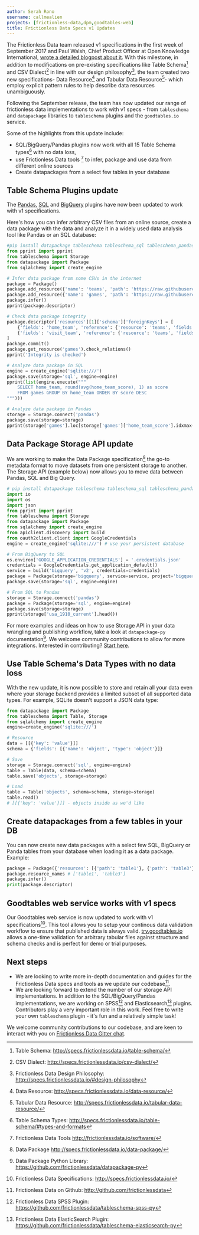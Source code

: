 ```yaml
---
author: Serah Rono
username: callmealien
projects: [frictionless-data,dpm,goodtables-web]
title: Frictionless Data Specs v1 Updates
---
```

The Frictionless Data team released v1 specifications in the first week of September 2017 and Paul Walsh, Chief Product Officer at Open Knowledge International,  [wrote a detailed blogpost about it](https://blog.okfn.org/2017/09/05/frictionless-data-v1-0/). With this milestone, in addition to modifications on pre-existing specifications like Table Schema[^tableschema] and CSV Dialect[^csvdialect] in line with our design philosophy[^philosophy], the team created two new specifications- Data Resource[^dr] and Tabular Data Resource[^tdr]- which employ explicit pattern rules to help describe data resources unambiguously.

Following the September release, the team has  now updated our range of frictionless data implementations to work with v1 specs - from `tableschema` and `datapackage` libraries to `tableschema` plugins and the `goodtables.io` service.

Some of the highlights from this update include:

- SQL/BigQuery/Pandas plugins now work with all 15 Table Schema types[^types] with no data loss,
- use Frictionless Data tools [^tools] to infer, package and use data from different online sources  
- Create datapackages from a select few tables in your database

## Table Schema Plugins update

The [Pandas](https://github.com/frictionlessdata/tableschema-pandas-py), [SQL](https://github.com/frictionlessdata/tableschema-sql-py) and [BigQuery](https://github.com/frictionlessdata/tableschema-bigquery-py) plugins have now been updated to work with v1 specifications.

Here's how you can infer arbitrary CSV files from an online source, create a data package with the data and analyze it in a widely used data analysis tool like Pandas or an SQL database:

```python
#pip install datapackage tableschema tableschema_sql tableschema_pandas
from pprint import pprint
from tableschema import Storage
from datapackage import Package
from sqlalchemy import create_engine

# Infer data package from some CSVs in the internet
package = Package()
package.add_resource({'name': 'teams', 'path': 'https://raw.githubusercontent.com/danielfrg/espn-nba-scrapy/master/data/teams.csv'})
package.add_resource({'name': 'games', 'path': 'https://raw.githubusercontent.com/danielfrg/espn-nba-scrapy/master/data/games.csv'})
package.infer()
pprint(package.descriptor)

# Check data package integrity
package.descriptor['resources'][1]['schema']['foreignKeys'] = [
    {'fields': 'home_team', 'reference': {'resource': 'teams', 'fields': 'name'}},
    {'fields': 'visit_team', 'reference': {'resource': 'teams', 'fields': 'name'}},
]
package.commit()
package.get_resource('games').check_relations()
pprint('Integrity is checked')

# Analyze data package in SQL
engine = create_engine('sqlite:///')
package.save(storage='sql', engine=engine)
pprint(list(engine.execute("""
    SELECT home_team, round(avg(home_team_score), 1) as score
    FROM games GROUP BY home_team ORDER BY score DESC
""")))

# Analyze data package in Pandas
storage = Storage.connect('pandas')
package.save(storage=storage)
pprint(storage['games'].loc[storage['games']['home_team_score'].idxmax()])
```

## Data Package Storage API update
We are working to make the Data Package specification[^datapackage] the go-to metadata format to move datasets from one persistent storage to another. The Storage API (example below) now allows you to move data between Pandas, SQL and Big Query.

```python
# pip install datapackage tableschema tableschema_sql tableschema_pandas tableschema_bigquery
import io
import os
import json
from pprint import pprint
from tableschema import Storage
from datapackage import Package
from sqlalchemy import create_engine
from apiclient.discovery import build
from oauth2client.client import GoogleCredentials
engine = create_engine('sqlite:///') # use your persistent database

# From BigQuery to SQL
os.environ['GOOGLE_APPLICATION_CREDENTIALS'] = '.credentials.json'
credentials = GoogleCredentials.get_application_default()
service = build('bigquery', 'v2', credentials=credentials)
package = Package(storage='bigquery', service=service, project='bigquery-public-data', dataset='usa_names')
package.save(storage='sql', engine=engine)

# From SQL to Pandas
storage = Storage.connect('pandas')
package = Package(storage='sql', engine=engine)
package.save(storage=storage)
pprint(storage['usa_1910_current'].head())
```

For more examples and ideas on how to use Storage API in your data wrangling and publishing workflow, take a look at `datapackage-py` documentation[^datapackagepy].
We welcome community contributions to allow for more integrations. Interested in contributing? [Start here](https://github.com/frictionlessdata/tableschema-py/blob/master/README.md#storage).

## Use Table Schema's Data Types with no data loss
With the new update, it is now possible to store and retain all your data even where your storage backend provides a limited subset of all supported data types. For example, SQLite doesn't support a JSON data type:

```python
from datapackage import Package
from tableschema import Table, Storage
from sqlalchemy import create_engine
engine=create_engine('sqlite:///')

# Resource
data = [[{'key': 'value'}]]
schema = {'fields': [{'name': 'object', 'type': 'object'}]}

# Save
storage = Storage.connect('sql', engine=engine)
table = Table(data, schema=schema)
table.save('objects', storage=storage)

# Load
table = Table('objects', schema=schema, storage=storage)
table.read()
# [[{'key': 'value'}]] - objects inside as we'd like
```

## Create datapackages from a few tables in your DB
You can now create new data packages with a select few SQL, BigQuery or Panda tables from your database  when loading it as a data package.
Example:

```python
package = Package({'resources': [{'path': 'table1'}, {'path': 'table3'}]}, storage='sql', engine=engine)
package.resource_names # ['table1', 'table3']
package.infer()
print(package.descriptor)
```

## Goodtables web service works with v1 specs
Our Goodtables web service is now updated to work with v1 specifications[^specs]. This tool allows you to setup your continous data validation workflow to ensure that published data is always valid. [try.goodtables.io](https://try.goodtables.io) allows a one-time validation for arbitrary tabular files against structure and schema checks and is perfect for demo or trial purposes.

## Next steps
- We are looking to write more in-depth documentation and guides for the Frictionless Data specs and tools as we update our codebase[^github].
- We are looking forward to extend the number of our storage API implementations. In addition to the SQL/BigQuery/Pandas implementations, we are working on SPSS[^spss] and Elasticsearch[^elasticsearch] plugins. Contributors play a very important role in this work. Feel free to write your own `tableschema` plugin - it's fun and a relatively simple task!

We welcome community contributions to our codebase, and are keen to interact with you on [Frictionless Data Gitter chat](http://gitter.im/frictionlessdata/chat).


[^specs]: Frictionless Data Specifications: <http://specs.frictionlessdata.io/>
[^tableschema]: Table Schema: <http://specs.frictionlessdata.io/table-schema/>
[^csvdialect]: CSV Dialect: <http://specs.frictionlessdata.io/csv-dialect/>
[^philosophy]: Frictionless Data Design Philosophy: <http://specs.frictionlessdata.io/#design-philosophy>
[^dr]:Data Resource: <http://specs.frictionlessdata.io/data-resource/>
[^tdr]: Tabular Data Resource: <http://specs.frictionlessdata.io/tabular-data-resource/>
[^types]: Table Schema Types: <http://specs.frictionlessdata.io/table-schema/#types-and-formats>
[^datapackage]: Data Package <http://specs.frictionlessdata.io/data-package/>
[^tools]: Frictionless Data Tools <http://frictionlessdata.io/software/>
[^datapackagepy]: Data Package Python Library: <https://github.com/frictionlessdata/datapackage-py>
[^github]: Frictionless Data on Github: <http://github.com/frictionlessdata>
[^spss]: Frictionless Data SPSS Plugin: <https://github.com/frictionlessdata/tableschema-spss-py>
[^elasticsearch]: Frictionless Data ElasticSearch Plugin: <https://github.com/frictionlessdata/tableschema-elasticsearch-py>

